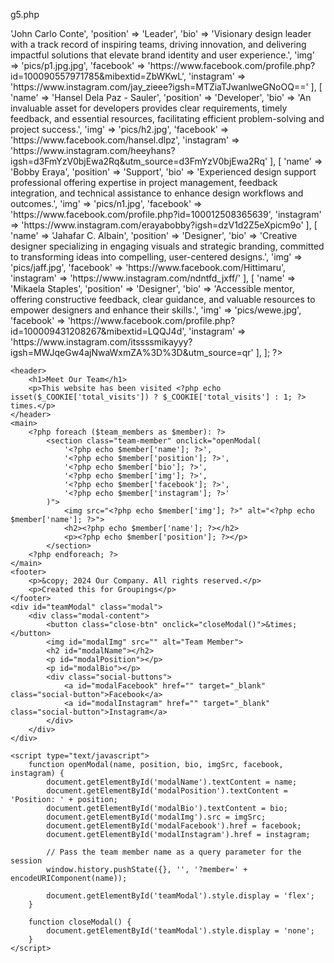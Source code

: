 g5.php
<?php
session_start(); // Start the session

// Initialize visit count for the session
if (!isset($_SESSION['visit_count'])) {
    $_SESSION['visit_count'] = 0;
}
$_SESSION['visit_count']++;

// Initialize total visit count
if (isset($_COOKIE['total_visits'])) {
    $total_visits = $_COOKIE['total_visits'] + 1; // Increment total visits
} else {
    $total_visits = 1; // First visit
}
setcookie('total_visits', $total_visits, time() + (86400 * 30), "/"); // Cookie expires in 30 days

// Check if a team member has been viewed and store it in the session
if (isset($_GET['member'])) {
    $_SESSION['last_viewed_member'] = htmlspecialchars($_GET['member']);
}

// Team members array
$team_members = [
    [
        'name' => 'John Carlo Conte',
        'position' => 'Leader',
        'bio' => 'Visionary design leader with a track record of inspiring teams, driving innovation, and delivering impactful solutions that elevate brand identity and user experience.',
        'img' => 'pics/p1.jpg.jpg',
        'facebook' => 'https://www.facebook.com/profile.php?id=100090557971785&mibextid=ZbWKwL',
        'instagram' => 'https://www.instagram.com/jay_zieee?igsh=MTZiaTJwanlweGNoOQ=='
    ],
    [
        'name' => 'Hansel Dela Paz - Sauler',
        'position' => 'Developer',
        'bio' => 'An invaluable asset for developers provides clear requirements, timely feedback, and essential resources, facilitating efficient problem-solving and project success.',
        'img' => 'pics/h2.jpg',
        'facebook' => 'https://www.facebook.com/hansel.dlpz',
        'instagram' => 'https://www.instagram.com/heeyhans?igsh=d3FmYzV0bjEwa2Rq&utm_source=d3FmYzV0bjEwa2Rq'
    ],  
    [
        'name' => 'Bobby Eraya',
        'position' => 'Support',
        'bio' => 'Experienced design support professional offering expertise in project management, feedback integration, and technical assistance to enhance design workflows and outcomes.',
        'img' => 'pics/n1.jpg',
        'facebook' => 'https://www.facebook.com/profile.php?id=100012508365639',
        'instagram' => 'https://www.instagram.com/erayabobby?igsh=dzV1d2Z5eXpicm9o'
    ],  
    [
        'name' => 'Jahafar C. Albain',
        'position' => 'Designer',
        'bio' => 'Creative designer specializing in engaging visuals and strategic branding, committed to transforming ideas into compelling, user-centered designs.',
        'img' => 'pics/jaff.jpg',
        'facebook' => 'https://www.facebook.com/Hittimaru',
        'instagram' => 'https://www.instagram.com/ndntfd_jxff/'
    ],  
    [
        'name' => 'Mikaela Staples',
        'position' => 'Designer',
        'bio' => 'Accessible mentor, offering constructive feedback, clear guidance, and valuable resources to empower designers and enhance their skills.',
        'img' => 'pics/wewe.jpg',
        'facebook' => 'https://www.facebook.com/profile.php?id=100009431208267&mibextid=LQQJ4d',
        'instagram' => 'https://www.instagram.com/itssssmikayyy?igsh=MWJqeGw4ajNwaWxmZA%3D%3D&utm_source=qr'
    ],  
];
?>

<!DOCTYPE html>
<html lang="en">
<head>
    <meta charset="UTF-8">
    <meta name="viewport" content="width=device-width, initial-scale=1.0">
    <title>TEAM PROFILE G5</title>
    <link rel="stylesheet" type="text/css" href="g5.css">
</head>
<body>

    <header>
        <h1>Meet Our Team</h1>
        <p>This website has been visited <?php echo isset($_COOKIE['total_visits']) ? $_COOKIE['total_visits'] : 1; ?> times.</p>
    </header>
    <main>
        <?php foreach ($team_members as $member): ?>
            <section class="team-member" onclick="openModal(
                '<?php echo $member['name']; ?>', 
                '<?php echo $member['position']; ?>', 
                '<?php echo $member['bio']; ?>', 
                '<?php echo $member['img']; ?>',
                '<?php echo $member['facebook']; ?>',
                '<?php echo $member['instagram']; ?>'
            )">
                <img src="<?php echo $member['img']; ?>" alt="<?php echo $member['name']; ?>">
                <h2><?php echo $member['name']; ?></h2>
                <p><?php echo $member['position']; ?></p>
            </section>
        <?php endforeach; ?>
    </main>
    <footer>
        <p>&copy; 2024 Our Company. All rights reserved.</p>
        <p>Created this for Groupings</p>
    </footer>
    <div id="teamModal" class="modal">
        <div class="modal-content">
            <button class="close-btn" onclick="closeModal()">&times;</button>
            <img id="modalImg" src="" alt="Team Member">
            <h2 id="modalName"></h2>
            <p id="modalPosition"></p>
            <p id="modalBio"></p>
            <div class="social-buttons">
                <a id="modalFacebook" href="" target="_blank" class="social-button">Facebook</a>
                <a id="modalInstagram" href="" target="_blank" class="social-button">Instagram</a>
            </div>
        </div>
    </div>

    <script type="text/javascript">
        function openModal(name, position, bio, imgSrc, facebook, instagram) {
            document.getElementById('modalName').textContent = name;
            document.getElementById('modalPosition').textContent = 'Position: ' + position;
            document.getElementById('modalBio').textContent = bio;
            document.getElementById('modalImg').src = imgSrc;
            document.getElementById('modalFacebook').href = facebook;
            document.getElementById('modalInstagram').href = instagram;

            // Pass the team member name as a query parameter for the session
            window.history.pushState({}, '', '?member=' + encodeURIComponent(name));

            document.getElementById('teamModal').style.display = 'flex';
        }

        function closeModal() {
            document.getElementById('teamModal').style.display = 'none';
        }
    </script>
</body>
</html>

